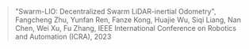 >"Swarm-LIO: Decentralized Swarm LiDAR-inertial Odometry", Fangcheng Zhu, Yunfan Ren, Fanze Kong, Huajie Wu, Siqi Liang, Nan Chen, Wei Xu, Fu Zhang, IEEE International Conference on Robotics and Automation (ICRA), 2023
